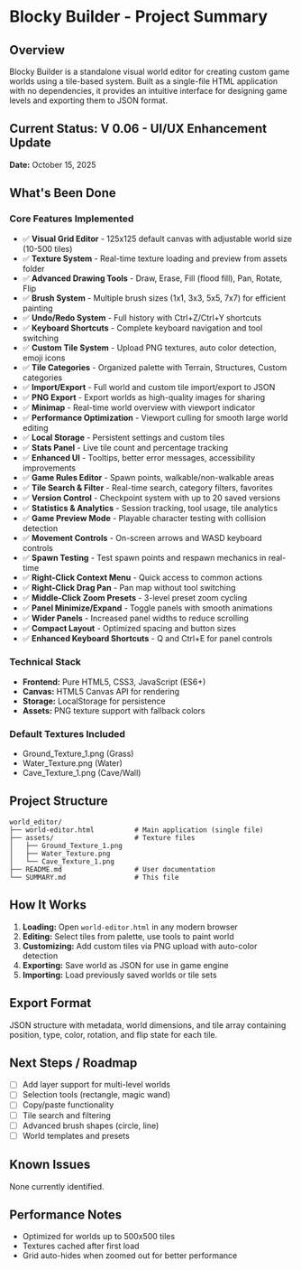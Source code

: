 # Blocky Builder - Project Summary

## Overview
Blocky Builder is a standalone visual world editor for creating custom game worlds using a tile-based system. Built as a single-file HTML application with no dependencies, it provides an intuitive interface for designing game levels and exporting them to JSON format.

## Current Status: V 0.06 - UI/UX Enhancement Update
**Date:** October 15, 2025

## What's Been Done

### Core Features Implemented
- ✅ **Visual Grid Editor** - 125x125 default canvas with adjustable world size (10-500 tiles)
- ✅ **Texture System** - Real-time texture loading and preview from assets folder
- ✅ **Advanced Drawing Tools** - Draw, Erase, Fill (flood fill), Pan, Rotate, Flip
- ✅ **Brush System** - Multiple brush sizes (1x1, 3x3, 5x5, 7x7) for efficient painting
- ✅ **Undo/Redo System** - Full history with Ctrl+Z/Ctrl+Y shortcuts
- ✅ **Keyboard Shortcuts** - Complete keyboard navigation and tool switching
- ✅ **Custom Tile System** - Upload PNG textures, auto color detection, emoji icons
- ✅ **Tile Categories** - Organized palette with Terrain, Structures, Custom categories
- ✅ **Import/Export** - Full world and custom tile import/export to JSON
- ✅ **PNG Export** - Export worlds as high-quality images for sharing
- ✅ **Minimap** - Real-time world overview with viewport indicator
- ✅ **Performance Optimization** - Viewport culling for smooth large world editing
- ✅ **Local Storage** - Persistent settings and custom tiles
- ✅ **Stats Panel** - Live tile count and percentage tracking
- ✅ **Enhanced UI** - Tooltips, better error messages, accessibility improvements
- ✅ **Game Rules Editor** - Spawn points, walkable/non-walkable areas
- ✅ **Tile Search & Filter** - Real-time search, category filters, favorites
- ✅ **Version Control** - Checkpoint system with up to 20 saved versions
- ✅ **Statistics & Analytics** - Session tracking, tool usage, tile analytics
- ✅ **Game Preview Mode** - Playable character testing with collision detection
- ✅ **Movement Controls** - On-screen arrows and WASD keyboard controls
- ✅ **Spawn Testing** - Test spawn points and respawn mechanics in real-time
- ✅ **Right-Click Context Menu** - Quick access to common actions
- ✅ **Right-Click Drag Pan** - Pan map without tool switching
- ✅ **Middle-Click Zoom Presets** - 3-level preset zoom cycling
- ✅ **Panel Minimize/Expand** - Toggle panels with smooth animations
- ✅ **Wider Panels** - Increased panel widths to reduce scrolling
- ✅ **Compact Layout** - Optimized spacing and button sizes
- ✅ **Enhanced Keyboard Shortcuts** - Q and Ctrl+E for panel controls

### Technical Stack
- **Frontend:** Pure HTML5, CSS3, JavaScript (ES6+)
- **Canvas:** HTML5 Canvas API for rendering
- **Storage:** LocalStorage for persistence
- **Assets:** PNG texture support with fallback colors

### Default Textures Included
- Ground_Texture_1.png (Grass)
- Water_Texture.png (Water)
- Cave_Texture_1.png (Cave/Wall)

## Project Structure
```
world_editor/
├── world-editor.html          # Main application (single file)
├── assets/                    # Texture files
│   ├── Ground_Texture_1.png
│   ├── Water_Texture.png
│   └── Cave_Texture_1.png
├── README.md                  # User documentation
└── SUMMARY.md                 # This file
```

## How It Works

1. **Loading:** Open `world-editor.html` in any modern browser
2. **Editing:** Select tiles from palette, use tools to paint world
3. **Customizing:** Add custom tiles via PNG upload with auto-color detection
4. **Exporting:** Save world as JSON for use in game engine
5. **Importing:** Load previously saved worlds or tile sets

## Export Format
JSON structure with metadata, world dimensions, and tile array containing position, type, color, rotation, and flip state for each tile.

## Next Steps / Roadmap
- [ ] Add layer support for multi-level worlds
- [ ] Selection tools (rectangle, magic wand)
- [ ] Copy/paste functionality
- [ ] Tile search and filtering
- [ ] Advanced brush shapes (circle, line)
- [ ] World templates and presets

## Known Issues
None currently identified.

## Performance Notes
- Optimized for worlds up to 500x500 tiles
- Textures cached after first load
- Grid auto-hides when zoomed out for better performance

